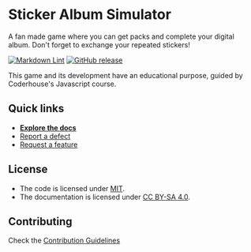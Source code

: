 # Sticker Album Simulator

A fan made game where you can get packs and complete your digital album. 
Don't forget to exchange your repeated stickers!


[![Markdown Lint](https://github.com/ezeBalsamo/Sticker-Album-Simulator/actions/workflows/markdown-lint.yml/badge.svg)](https://github.com/ezeBalsamo/Sticker-Album-Simulator/actions/workflows/markdown-lint.yml)
[![GitHub release](https://img.shields.io/github/release/ezeBalsamo/Sticker-Album-Simulator.svg)](https://github.com/ezeBalsamo/Sticker-Album-Simulator/releases/latest)

This game and its development have an educational purpose, guided by Coderhouse's Javascript course.

## Quick links

- [**Explore the docs**](docs/README.md)
- [Report a defect](https://github.com/ezeBalsamo/Sticker-Album-Simulator/issues/new?labels=Type%3A+Defect)
- [Request a feature](https://github.com/ezeBalsamo/Sticker-Album-Simulator/issues/new?labels=Type%3A+Feature)

## License

- The code is licensed under [MIT](LICENSE).
- The documentation is licensed under [CC BY-SA 4.0](http://creativecommons.org/licenses/by-sa/4.0/).


## Contributing

Check the [Contribution Guidelines](CONTRIBUTING.md)
